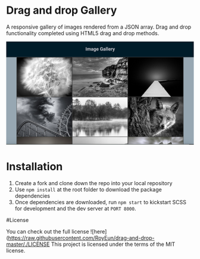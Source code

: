 # Drag and drop Gallery

A responsive gallery of images rendered from a JSON array. Drag and drop functionality completed using HTML5 drag and drop methods.

![alt tag](https://raw.githubusercontent.com/RoyEun/drag-and-drop/master/./gallery.png)

# Installation

1. Create a fork and clone down the repo into your local repository
2. Use ```npm install``` at the root folder to download the package dependencies
3. Once dependencies are downloaded, run ```npm start``` to kickstart SCSS for development and the dev server at ```PORT 8000```.

#License

You can check out the full license ![here](https://raw.githubusercontent.com/RoyEun/drag-and-drop-master/./LICENSE
This project is licensed under the terms of the MIT license.


